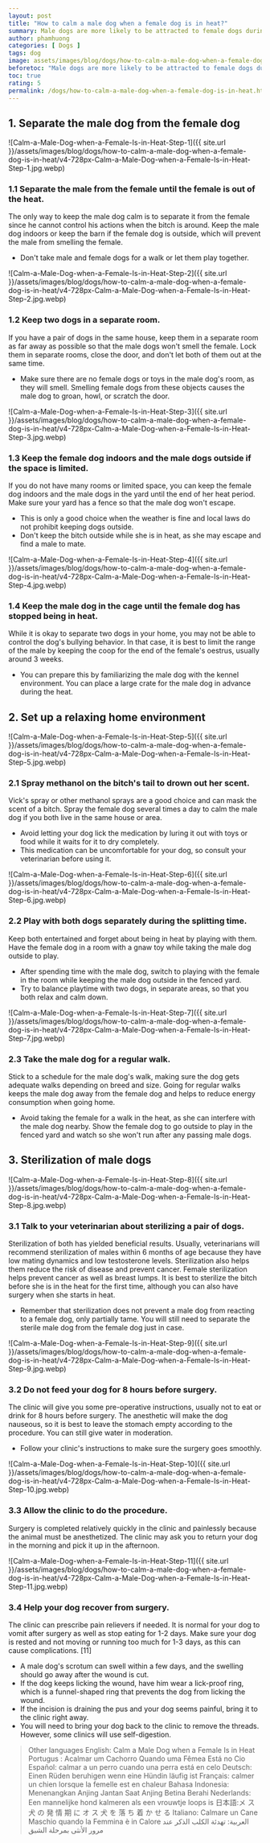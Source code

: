 ```yaml
---
layout: post
title: "How to calm a male dog when a female dog is in heat?"
summary: Male dogs are more likely to be attracted to female dogs during heat because they are biologically programmed in response to a bitch's scent. Keeping a male dog next to the female dog during the heat is stressful for both puppies. You should separate the male dog from the female dog and create a safe, relaxing environment for them. If you are keeping a couple together, you can avoid having sex. In addition, both should be sterilized to reduce the risk of unwanted pregnancies as well as prevent certain types of cancer and make them behave better.
author: phamhuong
categories: [ Dogs ]
tags: dog
image: assets/images/blog/dogs/how-to-calm-a-male-dog-when-a-female-dog-is-in-heat/v4-728px-Calm-a-Male-Dog-when-a-Female-Is-in-Heat-Step-1.jpg.webp
beforetoc: "Male dogs are more likely to be attracted to female dogs during heat because they are biologically programmed in response to a bitch's scent. Keeping a male dog next to the female dog during the heat is stressful for both puppies. You should separate the male dog from the female dog and create a safe, relaxing environment for them. If you are keeping a couple together, you can avoid having sex. In addition, both should be sterilized to reduce the risk of unwanted pregnancies as well as prevent certain types of cancer and make them behave better."
toc: true
rating: 5
permalink: /dogs/how-to-calm-a-male-dog-when-a-female-dog-is-in-heat.html
---
```



## 1. Separate the male dog from the female dog

![Calm-a-Male-Dog-when-a-Female-Is-in-Heat-Step-1]({{ site.url }}/assets/images/blog/dogs/how-to-calm-a-male-dog-when-a-female-dog-is-in-heat/v4-728px-Calm-a-Male-Dog-when-a-Female-Is-in-Heat-Step-1.jpg.webp)

### 1.1 Separate the male from the female until the female is out of the heat. 

The only way to keep the male dog calm is to separate it from the female since he cannot control his actions when the bitch is around. Keep the male dog indoors or keep the barn if the female dog is outside, which will prevent the male from smelling the female.
- Don't take male and female dogs for a walk or let them play together.

![Calm-a-Male-Dog-when-a-Female-Is-in-Heat-Step-2]({{ site.url }}/assets/images/blog/dogs/how-to-calm-a-male-dog-when-a-female-dog-is-in-heat/v4-728px-Calm-a-Male-Dog-when-a-Female-Is-in-Heat-Step-2.jpg.webp)

### 1.2 Keep two dogs in a separate room. 

If you have a pair of dogs in the same house, keep them in a separate room as far away as possible so that the male dogs won't smell the female. Lock them in separate rooms, close the door, and don't let both of them out at the same time.
- Make sure there are no female dogs or toys in the male dog's room, as they will smell. Smelling female dogs from these objects causes the male dog to groan, howl, or scratch the door.

![Calm-a-Male-Dog-when-a-Female-Is-in-Heat-Step-3]({{ site.url }}/assets/images/blog/dogs/how-to-calm-a-male-dog-when-a-female-dog-is-in-heat/v4-728px-Calm-a-Male-Dog-when-a-Female-Is-in-Heat-Step-3.jpg.webp)

### 1.3 Keep the female dog indoors and the male dogs outside if the space is limited. 

If you do not have many rooms or limited space, you can keep the female dog indoors and the male dogs in the yard until the end of her heat period. Make sure your yard has a fence so that the male dog won't escape.
- This is only a good choice when the weather is fine and local laws do not prohibit keeping dogs outside.
- Don't keep the bitch outside while she is in heat, as she may escape and find a male to mate.

![Calm-a-Male-Dog-when-a-Female-Is-in-Heat-Step-4]({{ site.url }}/assets/images/blog/dogs/how-to-calm-a-male-dog-when-a-female-dog-is-in-heat/v4-728px-Calm-a-Male-Dog-when-a-Female-Is-in-Heat-Step-4.jpg.webp)

### 1.4 Keep the male dog in the cage until the female dog has stopped being in heat. 

While it is okay to separate two dogs in your home, you may not be able to control the dog's bullying behavior. In that case, it is best to limit the range of the male by keeping the coop for the end of the female's oestrus, usually around 3 weeks.
- You can prepare this by familiarizing the male dog with the kennel environment. You can place a large crate for the male dog in advance during the heat.

## 2. Set up a relaxing home environment

![Calm-a-Male-Dog-when-a-Female-Is-in-Heat-Step-5]({{ site.url }}/assets/images/blog/dogs/how-to-calm-a-male-dog-when-a-female-dog-is-in-heat/v4-728px-Calm-a-Male-Dog-when-a-Female-Is-in-Heat-Step-5.jpg.webp)

### 2.1 Spray methanol on the bitch's tail to drown out her scent. 

Vick's spray or other methanol sprays are a good choice and can mask the scent of a bitch. Spray the female dog several times a day to calm the male dog if you both live in the same house or area.
- Avoid letting your dog lick the medication by luring it out with toys or food while it waits for it to dry completely.
- This medication can be uncomfortable for your dog, so consult your veterinarian before using it.

![Calm-a-Male-Dog-when-a-Female-Is-in-Heat-Step-6]({{ site.url }}/assets/images/blog/dogs/how-to-calm-a-male-dog-when-a-female-dog-is-in-heat/v4-728px-Calm-a-Male-Dog-when-a-Female-Is-in-Heat-Step-6.jpg.webp)

### 2.2 Play with both dogs separately during the splitting time. 

Keep both entertained and forget about being in heat by playing with them. Have the female dog in a room with a gnaw toy while taking the male dog outside to play.
- After spending time with the male dog, switch to playing with the female in the room while keeping the male dog outside in the fenced yard.
- Try to balance playtime with two dogs, in separate areas, so that you both relax and calm down.

![Calm-a-Male-Dog-when-a-Female-Is-in-Heat-Step-7]({{ site.url }}/assets/images/blog/dogs/how-to-calm-a-male-dog-when-a-female-dog-is-in-heat/v4-728px-Calm-a-Male-Dog-when-a-Female-Is-in-Heat-Step-7.jpg.webp)

### 2.3 Take the male dog for a regular walk. 

Stick to a schedule for the male dog's walk, making sure the dog gets adequate walks depending on breed and size. Going for regular walks keeps the male dog away from the female dog and helps to reduce energy consumption when going home.
- Avoid taking the female for a walk in the heat, as she can interfere with the male dog nearby. Show the female dog to go outside to play in the fenced yard and watch so she won't run after any passing male dogs.

## 3. Sterilization of male dogs

![Calm-a-Male-Dog-when-a-Female-Is-in-Heat-Step-8]({{ site.url }}/assets/images/blog/dogs/how-to-calm-a-male-dog-when-a-female-dog-is-in-heat/v4-728px-Calm-a-Male-Dog-when-a-Female-Is-in-Heat-Step-8.jpg.webp)

### 3.1 Talk to your veterinarian about sterilizing a pair of dogs.

Sterilization of both has yielded beneficial results. Usually, veterinarians will recommend sterilization of males within 6 months of age because they have low mating dynamics and low testosterone levels. Sterilization also helps them reduce the risk of disease and prevent cancer. Female sterilization helps prevent cancer as well as breast lumps. It is best to sterilize the bitch before she is in the heat for the first time, although you can also have surgery when she starts in heat.
- Remember that sterilization does not prevent a male dog from reacting to a female dog, only partially tame. You will still need to separate the sterile male dog from the female dog just in case.

![Calm-a-Male-Dog-when-a-Female-Is-in-Heat-Step-9]({{ site.url }}/assets/images/blog/dogs/how-to-calm-a-male-dog-when-a-female-dog-is-in-heat/v4-728px-Calm-a-Male-Dog-when-a-Female-Is-in-Heat-Step-9.jpg.webp)

### 3.2 Do not feed your dog for 8 hours before surgery. 

The clinic will give you some pre-operative instructions, usually not to eat or drink for 8 hours before surgery. The anesthetic will make the dog nauseous, so it is best to leave the stomach empty according to the procedure. You can still give water in moderation.
- Follow your clinic's instructions to make sure the surgery goes smoothly.

![Calm-a-Male-Dog-when-a-Female-Is-in-Heat-Step-10]({{ site.url }}/assets/images/blog/dogs/how-to-calm-a-male-dog-when-a-female-dog-is-in-heat/v4-728px-Calm-a-Male-Dog-when-a-Female-Is-in-Heat-Step-10.jpg.webp)

### 3.3 Allow the clinic to do the procedure. 

Surgery is completed relatively quickly in the clinic and painlessly because the animal must be anesthetized. The clinic may ask you to return your dog in the morning and pick it up in the afternoon.

![Calm-a-Male-Dog-when-a-Female-Is-in-Heat-Step-11]({{ site.url }}/assets/images/blog/dogs/how-to-calm-a-male-dog-when-a-female-dog-is-in-heat/v4-728px-Calm-a-Male-Dog-when-a-Female-Is-in-Heat-Step-11.jpg.webp)

### 3.4 Help your dog recover from surgery. 

The clinic can prescribe pain relievers if needed. It is normal for your dog to vomit after surgery as well as stop eating for 1-2 days. Make sure your dog is rested and not moving or running too much for 1-3 days, as this can cause complications. [11]
- A male dog's scrotum can swell within a few days, and the swelling should go away after the wound is cut.
- If the dog keeps licking the wound, have him wear a lick-proof ring, which is a funnel-shaped ring that prevents the dog from licking the wound.
- If the incision is draining the pus and your dog seems painful, bring it to the clinic right away.
- You will need to bring your dog back to the clinic to remove the threads. However, some clinics will use self-digestion.

> Other languages
English: Calm a Male Dog when a Female Is in Heat Portugus : Acalmar um Cachorro Quando uma Fêmea Está no Cio Español: calmar a un perro cuando una perra está en celo Deutsch: Einen Rüden beruhigen wenn eine Hündin läufig ist Français: calmer un chien lorsque la femelle est en chaleur Bahasa Indonesia: Menenangkan Anjing Jantan Saat Anjing Betina Berahi Nederlands: Een mannelijke hond kalmeren als een vrouwtje loops is 日本語:メ ス 犬 の 発 情 期 に オ ス 犬 を 落 ち 着 か せ る Italiano: Calmare un Cane Maschio quando la Femmina è in Calore العربية: تهدئة الكلب الذكر عند مرور الأنثى بمرحلة الشبق
